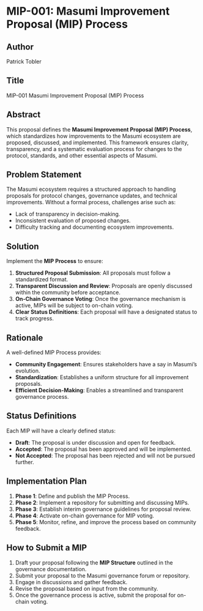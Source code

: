 # MIP-001: Masumi Improvement Proposal (MIP) Process

## Author
Patrick Tobler

## Title
MIP-001 Masumi Improvement Proposal (MIP) Process

## Abstract
This proposal defines the **Masumi Improvement Proposal (MIP) Process**, which standardizes how improvements to the Masumi ecosystem are proposed, discussed, and implemented. This framework ensures clarity, transparency, and a systematic evaluation process for changes to the protocol, standards, and other essential aspects of Masumi.

## Problem Statement
The Masumi ecosystem requires a structured approach to handling proposals for protocol changes, governance updates, and technical improvements. Without a formal process, challenges arise such as:
- Lack of transparency in decision-making.
- Inconsistent evaluation of proposed changes.
- Difficulty tracking and documenting ecosystem improvements.

## Solution
Implement the **MIP Process** to ensure:
1. **Structured Proposal Submission**: All proposals must follow a standardized format.
2. **Transparent Discussion and Review**: Proposals are openly discussed within the community before acceptance.
3. **On-Chain Governance Voting**: Once the governance mechanism is active, MIPs will be subject to on-chain voting.
4. **Clear Status Definitions**: Each proposal will have a designated status to track progress.

## Rationale
A well-defined MIP Process provides:
- **Community Engagement**: Ensures stakeholders have a say in Masumi’s evolution.
- **Standardization**: Establishes a uniform structure for all improvement proposals.
- **Efficient Decision-Making**: Enables a streamlined and transparent governance process.

## Status Definitions
Each MIP will have a clearly defined status:
- **Draft**: The proposal is under discussion and open for feedback.
- **Accepted**: The proposal has been approved and will be implemented.
- **Not Accepted**: The proposal has been rejected and will not be pursued further.

## Implementation Plan
1. **Phase 1**: Define and publish the MIP Process.
2. **Phase 2**: Implement a repository for submitting and discussing MIPs.
3. **Phase 3**: Establish interim governance guidelines for proposal review.
4. **Phase 4**: Activate on-chain governance for MIP voting.
5. **Phase 5**: Monitor, refine, and improve the process based on community feedback.

## How to Submit a MIP
1. Draft your proposal following the **MIP Structure** outlined in the governance documentation.
2. Submit your proposal to the Masumi governance forum or repository.
3. Engage in discussions and gather feedback.
4. Revise the proposal based on input from the community.
5. Once the governance process is active, submit the proposal for on-chain voting.